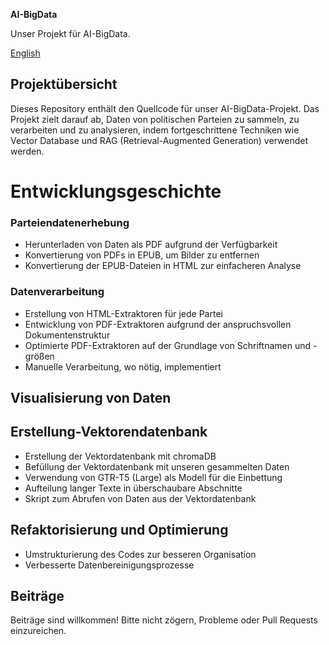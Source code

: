 **AI-BigData**

Unser Projekt für AI-BigData.

[English](README.md)

## **Projektübersicht**

Dieses Repository enthält den Quellcode für unser AI-BigData-Projekt. Das Projekt zielt darauf ab, Daten von politischen Parteien zu sammeln, zu verarbeiten und zu analysieren, indem fortgeschrittene Techniken wie Vector Database und RAG (Retrieval-Augmented Generation) verwendet werden.



# **Entwicklungsgeschichte**

### **Parteiendatenerhebung**

- Herunterladen von Daten als PDF aufgrund der Verfügbarkeit
- Konvertierung von PDFs in EPUB, um Bilder zu entfernen
- Konvertierung der EPUB-Dateien in HTML zur einfacheren Analyse

### **Datenverarbeitung**

- Erstellung von HTML-Extraktoren für jede Partei
- Entwicklung von PDF-Extraktoren aufgrund der anspruchsvollen Dokumentenstruktur
- Optimierte PDF-Extraktoren auf der Grundlage von Schriftnamen und -größen
- Manuelle Verarbeitung, wo nötig, implementiert

## **Visualisierung von Daten**


## **Erstellung-Vektorendatenbank**

- Erstellung der Vektordatenbank mit chromaDB
- Befüllung der Vektordatenbank mit unseren gesammelten Daten
- Verwendung von GTR-T5 (Large) als Modell für die Einbettung
- Aufteilung langer Texte in überschaubare Abschnitte
- Skript zum Abrufen von Daten aus der Vektordatenbank

## **Refaktorisierung und Optimierung**
- Umstrukturierung des Codes zur besseren Organisation
- Verbesserte Datenbereinigungsprozesse


## **Beiträge**

Beiträge sind willkommen! Bitte nicht zögern, Probleme oder Pull Requests einzureichen.

